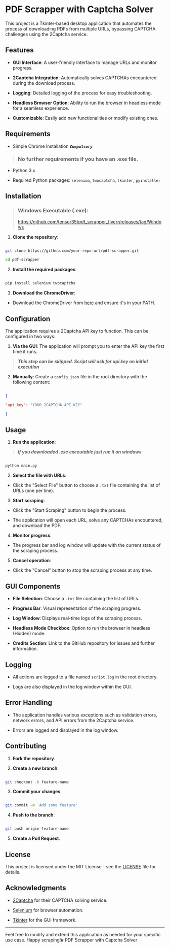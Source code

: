 
# PDF Scrapper with Captcha Solver

  

This project is a Tkinter-based desktop application that automates the process of downloading PDFs from multiple URLs, bypassing CAPTCHA challenges using the 2Captcha service.

  

## Features

  

-  **GUI Interface**: A user-friendly interface to manage URLs and monitor progress.

-  **2Captcha Integration**: Automatically solves CAPTCHAs encountered during the download process.

-  **Logging**: Detailed logging of the process for easy troubleshooting.

-  **Headless Browser Option**: Ability to run the browser in headless mode for a seamless experience.

-  **Customizable**: Easily add new functionalities or modify existing ones.

  

## Requirements

- Simple Chrome Installation ***`Compulsory`***

> ### No further requirements if you have an .exe file.
- Python 3.x

- Required Python packages: `selenium`, `twocaptcha`, `tkinter`, `pyinstaller`


  

## Installation

> ### Windows Executable (.exe):
> https://github.com/tensor35/pdf_scrapper_fiverr/releases/tag/Windows


1.  **Clone the repository**:

```sh

git clone https://github.com/your-repo-url/pdf-scrapper.git

cd pdf-scrapper

```

  

2.  **Install the required packages**:

```sh

pip install selenium twocaptcha

```

  

3.  **Download the ChromeDriver**:

- Download the ChromeDriver from [here](https://sites.google.com/a/chromium.org/chromedriver/downloads) and ensure it's in your PATH.

  

## Configuration

  

The application requires a 2Captcha API key to function. This can be configured in two ways:

  

1.  **Via the GUI**: The application will prompt you to enter the API key the first time it runs.
> ***This step can be skipped. Script will ask for api key on initial execution***

2.  **Manually**: Create a `config.json` file in the root directory with the following content:

```json

{

"api_key": "YOUR_2CAPTCHA_API_KEY"

}

```

  


  

## Usage

  

1.  **Run the application**:
> ***If you downloaded .exe executable  just run it on windows***
```sh

python main.py

```

  

2.  **Select the file with URLs**:

- Click the "Select File" button to choose a `.txt` file containing the list of URLs (one per line).

  

3.  **Start scraping**:

- Click the "Start Scraping" button to begin the process.

- The application will open each URL, solve any CAPTCHAs encountered, and download the PDF.

  

4.  **Monitor progress**:

- The progress bar and log window will update with the current status of the scraping process.

  

5.  **Cancel operation**:

- Click the "Cancel" button to stop the scraping process at any time.

  

## GUI Components

  

-  **File Selection**: Choose a `.txt` file containing the list of URLs.

-  **Progress Bar**: Visual representation of the scraping progress.

-  **Log Window**: Displays real-time logs of the scraping process.

-  **Headless Mode Checkbox**: Option to run the browser in headless (Hidden) mode.

-  **Credits Section**: Link to the GitHub repository for issues and further information.

  

## Logging

  

- All actions are logged to a file named `script.log` in the root directory.

- Logs are also displayed in the log window within the GUI.

  

## Error Handling

  

- The application handles various exceptions such as validation errors, network errors, and API errors from the 2Captcha service.

- Errors are logged and displayed in the log window.

  

## Contributing

  

1.  **Fork the repository**.

2.  **Create a new branch**:

```sh

git checkout -b feature-name

```

3.  **Commit your changes**:

```sh

git commit -m 'Add some feature'

```

4.  **Push to the branch**:

```sh

git push origin feature-name

```

5.  **Create a Pull Request**.

  

## License

  

This project is licensed under the MIT License - see the [LICENSE](LICENSE) file for details.

  

## Acknowledgments

  

- [2Captcha](https://2captcha.com/) for their CAPTCHA solving service.

- [Selenium](https://www.selenium.dev/) for browser automation.

- [Tkinter](https://docs.python.org/3/library/tkinter.html) for the GUI framework.

  

---

  

Feel free to modify and extend this application as needed for your specific use case. Happy scraping!# PDF Scrapper with Captcha Solver

